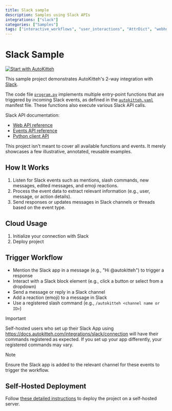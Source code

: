 ```yaml
---
title: Slack sample
description: Samples using Slack APIs
integrations: ["slack"]
categories: ["Samples"]
tags: ["interactive_workflows", "user_interactions", "AttrDict", "webhook_handling", "essential"]
---
```


# Slack Sample

[![Start with AutoKitteh](https://autokitteh.com/assets/autokitteh-badge.svg)](https://app.autokitteh.cloud/template?template-name=samples/slack)

This sample project demonstrates AutoKitteh's 2-way integration with
[Slack](https://slack.com).

The code file [`program.py`](./program.py) implements multiple entry-point
functions that are triggered by incoming Slack events, as defined in the
[`autokitteh.yaml`](./autokitteh.yaml) manifest file. These functions also
execute various Slack API calls.

Slack API documentation:

- [Web API reference](https://api.slack.com/methods)
- [Events API reference](https://api.slack.com/events?filter=Events)
- [Python client API](https://slack.dev/python-slack-sdk/api-docs/slack_sdk/)

This project isn't meant to cover all available functions and events. It
merely showcases a few illustrative, annotated, reusable examples.

## How It Works

1. Listen for Slack events such as mentions, slash commands, new messages, edited messages, and emoji reactions.
2. Process the event data to extract relevant information (e.g., user, message, or action details).
3. Send responses or updates messages in Slack channels or threads based on the event type.

## Cloud Usage

1. Initialize your connection with Slack
2. Deploy project

## Trigger Workflow

- Mention the Slack app in a message (e.g., "Hi @autokitteh") to trigger a response
- Interact with a Slack block element (e.g., click a button or select from a dropdown)
- Send a message or reply in a Slack channel
- Add a reaction (emoji) to a message in Slack
- Use a registered slash command (e.g., `/autokitteh <channel name or ID>`)

> [!IMPORTANT]
> Self-hosted users who set up their Slack App using https://docs.autokitteh.com/integrations/slack/connection will have their commands registered as expected. If you set up your app differently, your registered commands may vary.

> [!NOTE]
> Ensure the Slack app is added to the relevant channel for these events to trigger the workflow.

## Self-Hosted Deployment

Follow [these detailed instructions](https://docs.autokitteh.com/get_started/deployment) to deploy the project on a self-hosted server.
